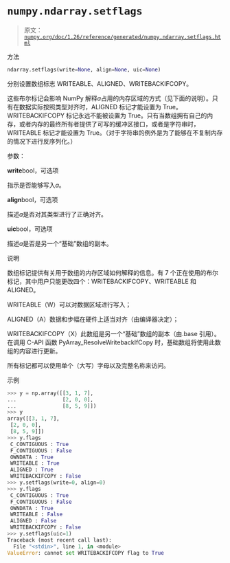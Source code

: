 # `numpy.ndarray.setflags`

> 原文：[`numpy.org/doc/1.26/reference/generated/numpy.ndarray.setflags.html`](https://numpy.org/doc/1.26/reference/generated/numpy.ndarray.setflags.html)

方法

```py
ndarray.setflags(write=None, align=None, uic=None)
```

分别设置数组标志 WRITEABLE、ALIGNED、WRITEBACKIFCOPY。

这些布尔标记会影响 NumPy 解释*a*占用的内存区域的方式（见下面的说明）。只有在数据实际按照类型对齐时，ALIGNED 标记才能设置为 True。WRITEBACKIFCOPY 标记永远不能被设置为 True。只有当数组拥有自己的内存，或者内存的最终所有者提供了可写的缓冲区接口，或者是字符串时，WRITEABLE 标记才能设置为 True。（对于字符串的例外是为了能够在不复制内存的情况下进行反序列化。）

参数：

**write**bool，可选项

指示是否能够写入*a*。

**align**bool，可选项

描述*a*是否对其类型进行了正确对齐。

**uic**bool，可选项

描述*a*是否是另一个“基础”数组的副本。

说明

数组标记提供有关用于数组的内存区域如何解释的信息。有 7 个正在使用的布尔标记，其中用户只能更改四个：WRITEBACKIFCOPY、WRITEABLE 和 ALIGNED。

WRITEABLE（W）可以对数据区域进行写入；

ALIGNED（A）数据和步幅在硬件上适当对齐（由编译器决定）；

WRITEBACKIFCOPY（X）此数组是另一个“基础”数组的副本（由.base 引用）。在调用 C-API 函数 PyArray_ResolveWritebackIfCopy 时，基础数组将使用此数组的内容进行更新。

所有标记都可以使用单个（大写）字母以及完整名称来访问。

示例

```py
>>> y = np.array([[3, 1, 7],
...               [2, 0, 0],
...               [8, 5, 9]])
>>> y
array([[3, 1, 7],
 [2, 0, 0],
 [8, 5, 9]])
>>> y.flags
 C_CONTIGUOUS : True
 F_CONTIGUOUS : False
 OWNDATA : True
 WRITEABLE : True
 ALIGNED : True
 WRITEBACKIFCOPY : False
>>> y.setflags(write=0, align=0)
>>> y.flags
 C_CONTIGUOUS : True
 F_CONTIGUOUS : False
 OWNDATA : True
 WRITEABLE : False
 ALIGNED : False
 WRITEBACKIFCOPY : False
>>> y.setflags(uic=1)
Traceback (most recent call last):
  File "<stdin>", line 1, in <module>
ValueError: cannot set WRITEBACKIFCOPY flag to True 
```
